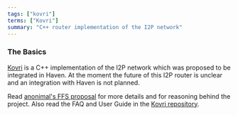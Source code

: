 ```yaml
---
tags: ["kovri"]
terms: ["Kovri"]
summary: "C++ router implementation of the I2P network"
---
```


### The Basics

[Kovri](https://gitlab.com/kovri-project/kovri/) is a C++ implementation of the I2P network which was proposed to be integrated in Haven. At the moment the future of this I2P router is unclear and an integration with Haven is not planned.

Read [anonimal's FFS proposal](https://forum.gethaven.org/9/work-in-progress/86967/anonimal-s-kovri-full-time-development-funding-thread) for more details and for reasoning behind the project. Also read the FAQ and User Guide in the [Kovri repository](https://gitlab.com/kovri-project/kovri/).